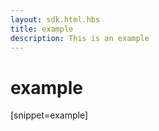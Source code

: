 ```yaml
---
layout: sdk.html.hbs
title: example
description: This is an example
---
```


# example

[snippet=example]
